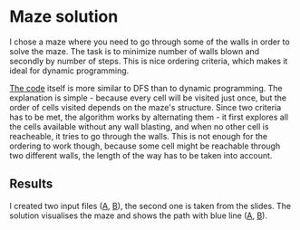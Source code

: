 # Maze solution

I chose a maze where you need to go through some of the walls in order to solve the maze. The task is to minimize number of walls blown and secondly by number of steps. This is nice ordering criteria, which makes it ideal for dynamic programming.

[The code](dynamite.py#L24) itself is more similar to DFS than to dynamic programming. The explanation is simple - because every cell will be visited just once, but the order of cells visited depends on the maze's structure. Since two criteria has to be met, the algorithm works by alternating them - it first explores all the cells available without any wall blasting, and when no other cell is reacheable, it tries to go through the walls. This is not enough for the ordering to work though, because some cell might be reachable through two different walls, the length of the way has to be taken into account.

## Results
I created two input files ([A](maze1), [B](maze2)), the second one is taken from the slides. The solution visualises the maze and shows the path with blue line ([A](http://xbrukner.github.com/shiny-octo-ninja/lesson11/maze1.svg), [B](http://xbrukner.github.com/shiny-octo-ninja/lesson11/maze2.svg)).
